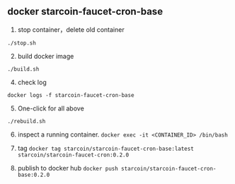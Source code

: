 ## docker starcoin-faucet-cron-base

1. stop container，delete old container

`./stop.sh`

2. build docker image

`./build.sh`

4. check log

`docker logs -f starcoin-faucet-cron-base`

5. One-click for all above

`./rebuild.sh`

6. inspect a running container.
   `docker exec -it <CONTAINER_ID> /bin/bash`

7. tag
   `docker tag starcoin/starcoin-faucet-cron-base:latest starcoin/starcoin-faucet-cron:0.2.0`

8. publish to docker hub
   `docker push starcoin/starcoin-faucet-cron-base:0.2.0`
